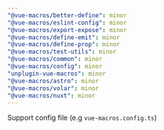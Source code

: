 ```yaml
---
"@vue-macros/better-define": minor
"@vue-macros/eslint-config": minor
"@vue-macros/export-expose": minor
"@vue-macros/define-emit": minor
"@vue-macros/define-prop": minor
"@vue-macros/test-utils": minor
"@vue-macros/common": minor
"@vue-macros/config": minor
"unplugin-vue-macros": minor
"@vue-macros/astro": minor
"@vue-macros/volar": minor
"@vue-macros/nuxt": minor
---
```


Support config file (e.g `vue-macros.config.ts`)
  